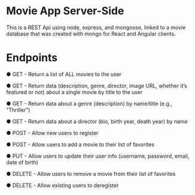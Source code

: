 # Movie App Server-Side

This is a REST Api using node, express, and mongoose, linked to a movie database that was created with mongo for React and Angular clients.

# Endpoints

● GET - Return a list of ALL movies to the user

● GET - Return data (description, genre, director, image URL, whether it’s featured or not) about a single movie by title to the user

● GET - Return data about a genre (description) by name/title (e.g., “Thriller”)

● GET - Return data about a director (bio, birth year, death year) by name

● POST - Allow new users to register

● POST - Allow users to add a movie to their list of favorites

● PUT - Allow users to update their user info (username, password, email, date of birth)

● DELETE - Allow users to remove a movie from their list of favorites

● DELETE - Allow existing users to deregister
 
